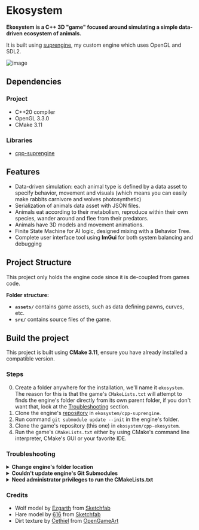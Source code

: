 # Ekosystem
**Ekosystem is a C++ 3D "game" focused around simulating a simple data-driven ecosystem of animals.**

It is built using [suprengine](https://github.com/arkaht/cpp-suprengine), my custom engine which uses OpenGL and SDL2.

![image](https://github.com/user-attachments/assets/8476bda7-4dc5-4abb-a424-a4038f6897ae)

## Dependencies
### Project
+ C++20 compiler
+ OpenGL 3.3.0
+ CMake 3.11

### Libraries
+ [cpp-suprengine](https://github.com/arkaht/cpp-suprengine)

## Features
+ Data-driven simulation: each animal type is defined by a data asset to specify behavior, movement and visuals (which means you can easily make rabbits carnivore and wolves photosynthetic)
+ Serialization of animals data asset with JSON files.
+ Animals eat according to their metabolism, reproduce within their own species, wander around and flee from their predators.
+ Animals have 3D models and movement animations.
+ Finite State Machine for AI logic, designed mixing with a Behavior Tree.
+ Complete user interface tool using **ImGui** for both system balancing and debugging

## Project Structure
This project only holds the engine code since it is de-coupled from games code.

**Folder structure:**
+ **`assets/`** contains game assets, such as data defining pawns, curves, etc.
+ **`src/`** contains source files of the game.

## Build the project
This project is built using **CMake 3.11**, ensure you have already installed a compatible version.

### Steps
0. Create a folder anywhere for the installation, we'll name it `ekosystem`. The reason for this is that the game's `CMakeLists.txt` will attempt to finds the engine's folder directly from its own parent folder, if you don't want that, look at the [Troubleshooting](#troubleshooting) section.
1. Clone the engine's [repository](https://github.com/arkaht/cpp-suprengine) in `ekosystem/cpp-suprengine`.
2. Run command `git submodule update --init` in the engine's folder.
3. Clone the game's repository (this one) in `ekosystem/cpp-ekosystem`.
4. Run the game's `CMakeLists.txt` either by using CMake's command line interpreter, CMake's GUI or your favorite IDE.

### Troubleshooting

<details><summary><b>Change engine's folder location</b></summary>

If for some reasons you want to move the engine's or game's folder apart from each other,
you can configure the location of the engine using the CMake variable `SUPRENGINE_PATH`.

Using command line:
```cmd
cd build
cmake .. -DSUPRENGINE_PATH=C:/Path/To/Engine/
```

You can also use **cmake-gui** to change this variable.
</details>

<details><summary><b>Couldn't update engine's Git Submodules</b></summary>

If running the git submodule update command didn't work for any reasons, replace the folder `libs/curve-x` by cloning [arkaht/cpp-curve-x](https://github.com/arkaht/cpp-curve-x).
</details>

<details><summary><b>Need administrator privileges to run the CMakeLists.txt</b></summary>

I'm using symbolic links to avoid having to copy the assets folder each time I compile. The problem is that on Windows, the symlink command requires administrator privileges. To resolve that, you can either:
+ Enable Windows developper mode (not recommended).
+ Run your IDE or CLI with administrator privileges.
+ Edit the `CMakeLists.txt` by replacing `suprengine_symlink_assets` with `suprengine_copy_assets`
</details>

### Credits
+ Wolf model by [Ezgarth](https://sketchfab.com/Ezgarth) from [Sketchfab](https://skfb.ly/698Sv)
+ Hare model by [616](https://sketchfab.com/Hangry_Cat) from [Sketchfab](https://skfb.ly/o9PB6)
+ Dirt texture by [Cethiel](https://opengameart.org/users/cethiel) from [OpenGameArt](https://opengameart.org/content/tileable-dirt-textures)
